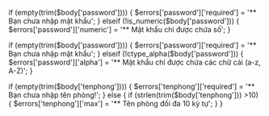 if (empty(trim($body['password']))) {
    $errors['password']['required'] = '** Bạn chưa nhập mật khẩu';
} elseif (!is_numeric($body['password'])) {
    $errors['password']['numeric'] = '** Mật khẩu chỉ được chứa số';
}



if (empty(trim($body['password']))) {
    $errors['password']['required'] = '** Bạn chưa nhập mật khẩu';
} elseif (!ctype_alpha($body['password'])) {
    $errors['password']['alpha'] = '** Mật khẩu chỉ được chứa các chữ cái (a-z, A-Z)';
}


if (empty(trim($body['tenphong']))) {
        $errors['tenphong']['required'] = '** Bạn chưa nhập tên phòng!';
} else {
        if (strlen(trim($body['tenphong'])) >10) {
            $errors['tenphong']['max'] = '** Tên phòng đối đa 10 ký tự';
    }
}